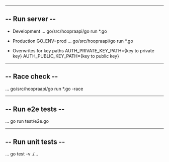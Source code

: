 
----------------
-- Run server --
----------------
* Development 
... go/src/hoopraapi/go run *.go

* Production
GO_ENV=prod
... go/src/hoopraapi/go run *.go

* Overwrites for key paths
AUTH_PRIVATE_KEY_PATH={key to private key}
AUTH_PUBLIC_KEY_PATH={key to public key}

----------------
-- Race check --
----------------
... go/src/hoopraapi/go run *.go -race


-------------------
-- Run e2e tests --
-------------------
... go run test/e2e.go

--------------------
-- Run unit tests --
--------------------
... go test -v ./...